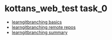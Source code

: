 # kottans_web_test task_0

* [learngitbranching basics](1.png)
* [learngitbranching remote repos](2.png)
* [learngitbranching summary](3.png)
